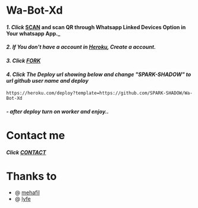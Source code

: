 # Wa-Bot-Xd

#### _1. Click_ [SCAN](https://spark-shadow-xd.herokuapp.com/) and scan QR through Whatsapp Linked Devices Option in Your whatsapp App._

#### _2. If You don't have a account in [Heroku](https://signup.heroku.com/), Create a account._

#### _3. Click [FORK](https://github.com/SPARK-SHADOW/Wa-Bot-Xd/fork)_

#### _4. Click The Deploy url showing below and change "SPARK-SHADOW" to url github user name and deploy_

```
https://heroku.com/deploy?template=https://github.com/SPARK-SHADOW/Wa-Bot-Xd
```

#### _- after deploy turn on worker and enjoy.._

# Contact me

#### _Click [CONTACT](https://wa.me/919526808481)_

# Thanks to
- @ [mehafil](https://github.com/Mehafil07)
- @ [lyfe](https://github.com/lyfe00011)
